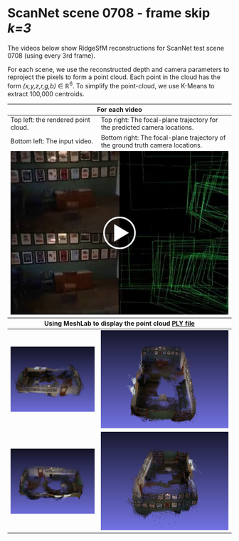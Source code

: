 # ScanNet scene 0708 - frame skip _k=3_

The videos below show RidgeSfM reconstructions for ScanNet test scene 0708 (using every 3rd frame).

For each scene, we use the reconstructed depth and camera parameters to reproject the pixels to form a point cloud.
Each point in the cloud has the form _(x,y,z,r,g,b)_ ∈ ℝ<sup>6</sup>.
To simplify the point-cloud, we use K-Means to extract 100,000 centroids.

<table style="table-layout: fixed; width: 100%;">
<thead>
  <tr>
    <th colspan="2">For each video</th>
  </tr>
</thead>
<tbody>
  <tr>
    <td>Top left: the rendered point cloud.<br></td>
    <td>Top right: The focal-plane trajectory for the predicted camera locations.</td>
  </tr>
  <tr>
    <td>Bottom left: The input video.</td>
    <td>Bottom right: The focal-plane trajectory of the ground truth camera locations.</td>
  </tr>
  <tr>
  <td colspan="2">
<a href="https://drive.google.com/file/d/17SwF9eCGoEYnCb8_elbzjDCG6Ks6A_Jx/view?usp=sharing" title="RidgeSfm - ScanNet scene 0708 frameskip k=3"><img src="scene1_frameskip3.jpg" alt="RidgeSfm - ScanNet scene 0708 frameskip k=3" /></a>
</td>
  </tr>
</tbody>

<thead>
  <tr>
    <th colspan="2">Using MeshLab to display the point cloud <a href="scene1_frameskip3.ply"> PLY file </a></th>
  </tr>
</thead>

<tr>
<td><img src="scene1_0.png" width="320" alt="ScanNet reconstruction" /></td>
<td><img src="scene1_1.png" width="320" alt="ScanNet reconstruction" /></td>
</tr>
<tr>
<td><img src="scene1_2.png" width="320" alt="ScanNet reconstruction" /></td>
<td><img src="scene1_3.png" width="320" alt="ScanNet reconstruction" /></td>
</tr>
</table>
